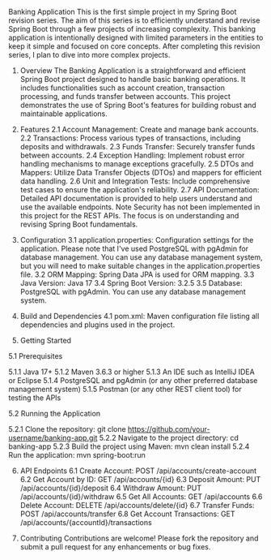 Banking Application
This is the first simple project in my Spring Boot revision series. The aim of this series is to efficiently understand and revise Spring Boot through a few projects of increasing complexity. This banking application is intentionally designed with limited parameters in the entities to keep it simple and focused on core concepts. After completing this revision series, I plan to dive into more complex projects.

1. Overview
The Banking Application is a straightforward and efficient Spring Boot project designed to handle basic banking operations. It includes functionalities such as account creation, transaction processing, and funds transfer between accounts. This project demonstrates the use of Spring Boot's features for building robust and maintainable applications.

2. Features
2.1 Account Management: Create and manage bank accounts.
2.2 Transactions: Process various types of transactions, including deposits and withdrawals.
2.3 Funds Transfer: Securely transfer funds between accounts.
2.4 Exception Handling: Implement robust error handling mechanisms to manage exceptions gracefully.
2.5 DTOs and Mappers: Utilize Data Transfer Objects (DTOs) and mappers for efficient data handling.
2.6 Unit and Integration Tests: Include comprehensive test cases to ensure the application's reliability.
2.7 API Documentation: Detailed API documentation is provided to help users understand and use the available endpoints.
Note
Security has not been implemented in this project for the REST APIs. The focus is on understanding and revising Spring Boot fundamentals.

3. Configuration
3.1 application.properties: Configuration settings for the application.
Please note that I've used PostgreSQL with pgAdmin for database management. You can use any database management system, but you will need to make suitable changes in the application.properties file.
3.2 ORM Mapping: Spring Data JPA is used for ORM mapping.
3.3 Java Version: Java 17
3.4 Spring Boot Version: 3.2.5
3.5 Database: PostgreSQL with pgAdmin. You can use any database management system.

4. Build and Dependencies
4.1 pom.xml: Maven configuration file listing all dependencies and plugins used in the project.

5. Getting Started

5.1 Prerequisites

5.1.1 Java 17+
5.1.2 Maven 3.6.3 or higher
5.1.3 An IDE such as IntelliJ IDEA or Eclipse
5.1.4 PostgreSQL and pgAdmin (or any other preferred database management system)
5.1.5 Postman (or any other REST client tool) for testing the APIs

5.2 Running the Application

5.2.1 Clone the repository:
git clone https://github.com/your-username/banking-app.git
5.2.2 Navigate to the project directory:
cd banking-app
5.2.3 Build the project using Maven:
mvn clean install
5.2.4 Run the application:
mvn spring-boot:run


6. API Endpoints
6.1 Create Account: POST /api/accounts/create-account
6.2 Get Account by ID: GET /api/accounts/{id}
6.3 Deposit Amount: PUT /api/accounts/{id}/deposit
6.4 Withdraw Amount: PUT /api/accounts/{id}/withdraw
6.5 Get All Accounts: GET /api/accounts
6.6 Delete Account: DELETE /api/accounts/delete/{id}
6.7 Transfer Funds: POST /api/accounts/transfer
6.8 Get Account Transactions: GET /api/accounts/{accountId}/transactions
   
7. Contributing
Contributions are welcome! Please fork the repository and submit a pull request for any enhancements or bug fixes.
